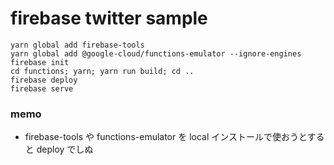 # firebase twitter sample

```
yarn global add firebase-tools
yarn global add @google-cloud/functions-emulator --ignore-engines
firebase init
cd functions; yarn; yarn run build; cd ..
firebase deploy
firebase serve
```

### memo

- firebase-tools や functions-emulator を local インストールで使おうとすると deploy でしぬ
